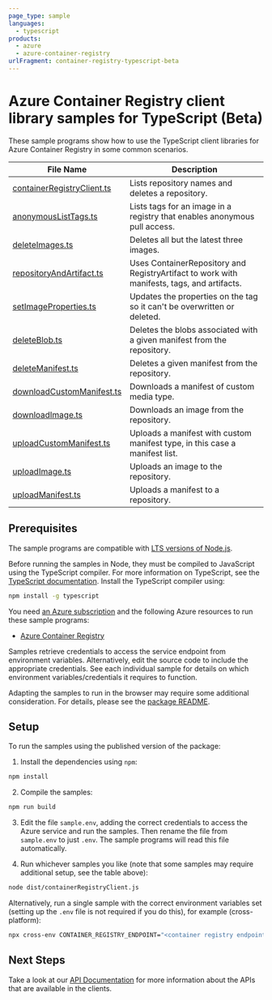 ```yaml
---
page_type: sample
languages:
  - typescript
products:
  - azure
  - azure-container-registry
urlFragment: container-registry-typescript-beta
---
```


# Azure Container Registry client library samples for TypeScript (Beta)

These sample programs show how to use the TypeScript client libraries for Azure Container Registry in some common scenarios.

| **File Name**                                         | **Description**                                                                            |
| ----------------------------------------------------- | ------------------------------------------------------------------------------------------ |
| [containerRegistryClient.ts][containerregistryclient] | Lists repository names and deletes a repository.                                           |
| [anonymousListTags.ts][anonymouslisttags]             | Lists tags for an image in a registry that enables anonymous pull access.                  |
| [deleteImages.ts][deleteimages]                       | Deletes all but the latest three images.                                                   |
| [repositoryAndArtifact.ts][repositoryandartifact]     | Uses ContainerRepository and RegistryArtifact to work with manifests, tags, and artifacts. |
| [setImageProperties.ts][setimageproperties]           | Updates the properties on the tag so it can't be overwritten or deleted.                   |
| [deleteBlob.ts][deleteblob]                           | Deletes the blobs associated with a given manifest from the repository.                    |
| [deleteManifest.ts][deletemanifest]                   | Deletes a given manifest from the repository.                                              |
| [downloadCustomManifest.ts][downloadcustommanifest]   | Downloads a manifest of custom media type.                                                 |
| [downloadImage.ts][downloadimage]                     | Downloads an image from the repository.                                                    |
| [uploadCustomManifest.ts][uploadcustommanifest]       | Uploads a manifest with custom manifest type, in this case a manifest list.                |
| [uploadImage.ts][uploadimage]                         | Uploads an image to the repository.                                                        |
| [uploadManifest.ts][uploadmanifest]                   | Uploads a manifest to a repository.                                                        |

## Prerequisites

The sample programs are compatible with [LTS versions of Node.js](https://github.com/nodejs/release#release-schedule).

Before running the samples in Node, they must be compiled to JavaScript using the TypeScript compiler. For more information on TypeScript, see the [TypeScript documentation][typescript]. Install the TypeScript compiler using:

```bash
npm install -g typescript
```

You need [an Azure subscription][freesub] and the following Azure resources to run these sample programs:

- [Azure Container Registry][createinstance_azurecontainerregistry]

Samples retrieve credentials to access the service endpoint from environment variables. Alternatively, edit the source code to include the appropriate credentials. See each individual sample for details on which environment variables/credentials it requires to function.

Adapting the samples to run in the browser may require some additional consideration. For details, please see the [package README][package].

## Setup

To run the samples using the published version of the package:

1. Install the dependencies using `npm`:

```bash
npm install
```

2. Compile the samples:

```bash
npm run build
```

3. Edit the file `sample.env`, adding the correct credentials to access the Azure service and run the samples. Then rename the file from `sample.env` to just `.env`. The sample programs will read this file automatically.

4. Run whichever samples you like (note that some samples may require additional setup, see the table above):

```bash
node dist/containerRegistryClient.js
```

Alternatively, run a single sample with the correct environment variables set (setting up the `.env` file is not required if you do this), for example (cross-platform):

```bash
npx cross-env CONTAINER_REGISTRY_ENDPOINT="<container registry endpoint>" node dist/containerRegistryClient.js
```

## Next Steps

Take a look at our [API Documentation][apiref] for more information about the APIs that are available in the clients.

[containerregistryclient]: https://github.com/Azure/azure-sdk-for-js/blob/main/sdk/containerregistry/container-registry/samples/v1-beta/typescript/src/containerRegistryClient.ts
[anonymouslisttags]: https://github.com/Azure/azure-sdk-for-js/blob/main/sdk/containerregistry/container-registry/samples/v1-beta/typescript/src/anonymousListTags.ts
[deleteimages]: https://github.com/Azure/azure-sdk-for-js/blob/main/sdk/containerregistry/container-registry/samples/v1-beta/typescript/src/deleteImages.ts
[repositoryandartifact]: https://github.com/Azure/azure-sdk-for-js/blob/main/sdk/containerregistry/container-registry/samples/v1-beta/typescript/src/repositoryAndArtifact.ts
[setimageproperties]: https://github.com/Azure/azure-sdk-for-js/blob/main/sdk/containerregistry/container-registry/samples/v1-beta/typescript/src/setImageProperties.ts
[deleteblob]: https://github.com/Azure/azure-sdk-for-js/blob/main/sdk/containerregistry/container-registry/samples/v1-beta/typescript/src/deleteBlob.ts
[deletemanifest]: https://github.com/Azure/azure-sdk-for-js/blob/main/sdk/containerregistry/container-registry/samples/v1-beta/typescript/src/deleteManifest.ts
[downloadcustommanifest]: https://github.com/Azure/azure-sdk-for-js/blob/main/sdk/containerregistry/container-registry/samples/v1-beta/typescript/src/downloadCustomManifest.ts
[downloadimage]: https://github.com/Azure/azure-sdk-for-js/blob/main/sdk/containerregistry/container-registry/samples/v1-beta/typescript/src/downloadImage.ts
[uploadcustommanifest]: https://github.com/Azure/azure-sdk-for-js/blob/main/sdk/containerregistry/container-registry/samples/v1-beta/typescript/src/uploadCustomManifest.ts
[uploadimage]: https://github.com/Azure/azure-sdk-for-js/blob/main/sdk/containerregistry/container-registry/samples/v1-beta/typescript/src/uploadImage.ts
[uploadmanifest]: https://github.com/Azure/azure-sdk-for-js/blob/main/sdk/containerregistry/container-registry/samples/v1-beta/typescript/src/uploadManifest.ts
[apiref]: https://docs.microsoft.com/javascript/api/@azure/container-registry
[freesub]: https://azure.microsoft.com/free/
[createinstance_azurecontainerregistry]: https://docs.microsoft.com/azure/container-registry/container-registry-get-started-portal
[package]: https://github.com/Azure/azure-sdk-for-js/tree/main/sdk/containerregistry/container-registry/README.md
[typescript]: https://www.typescriptlang.org/docs/home.html
